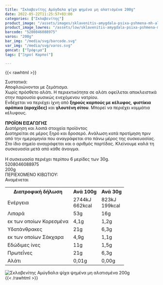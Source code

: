 ```yaml
---
title: "Σκλαβενίτης Αμύγδαλα ψίχα ψημένα μη αλατισμένα 200g"
date: 2022-05-22T11:25:57+03:00
categories: ["Σκλαβενίτης"]
product_image: "/assets/images/sklavenitis-amygdala-psixa-pshmena-mh-alatismena-200g.jpg"
product_image_lowres: "/assets/low/sklavenitis-amygdala-psixa-pshmena-mh-alatismena-200g.jpg"
barcode: "5208046088975"
varos: "200g"
bar_img: "/media/svg/barcode.svg"
var_img: "/media/svg/varos.svg"
gencat: ["Τρόφιμα"]
tags: ["Ξηροί Καρποί"]

---
```

{{< rawhtml >}}

<div class="sload453"><div class="product"><div id="sistatika">Συστατικά:</div><div class="alltext">Αποφλοιώνονται με ζεμάτισμα.<br>Χωρίς πρόσθετο αλάτι. Η περιεκτικότητα σε αλάτι οφείλεται αποκλειστικά στην παρουσία φυσικώς ενεχόμενου νατρίου.<br>Ενδέχεται να περιέχει ίχνη από <strong>ξηρούς καρπούς με κέλυφος</strong>, <strong>φιστίκια αράπικα (αραχίδες)</strong> και <strong>γλουτένη σίτου</strong>. Μπορεί να περιέχει κομμάτια κέλυφους.<br><br><strong>ΠΡΟΪΟΝ ΕΙΣΑΓΩΓΗΣ</strong></div><div id="loipa">Διατήρηση και λοιπά στοιχεία προϊόντος</div><div class="alltext">Διατηρείται σε μέρος ξηρό και δροσερό. Aνάλωση κατά προτίμηση πριν από την ημερομηνία που αναγράφεται στο πάνω μέρος της συσκευασίας. Στο ίδιο σημείο αναγράφεται και ο αριθμός παρτίδας. Κλείνουμε καλά τη συσκευασία μετά από κάθε άνοιγμα.<br><br>Η συσκευασία περιέχει περίπου 6 μερίδες των 30g.</div><div id="barcode"><div id="barimage1"></div><span id="bartext">5208046088975</span></div><div id="varos"><div id="varosimage1"></div><span id="varostext">200g</span></div><div id="kivotio">ΠΕΡΙΕΧΟΜΕΝΟ ΚΙΒΩΤΙΟΥ:<br>Αναμένεται</div><div class="tabout"><table id="diatable"><tbody><tr><th>Διατροφική δήλωση</th><th>Ανά 100g</th><th>Ανά 30g</th></tr><tr><td class="texr2">Ενέργεια</td><td class="texr">2744kJ<br>662kcal</td><td class="texr">823kJ<br>199kcal</td></tr><tr><td class="texr2">Λιπαρά</td><td class="texr">53g</td><td class="texr">16g</td></tr><tr><td class="gray">εκ των οποίων Κορεσµένα</td><td class="gray2">4,1g</td><td class="gray2">1,2g</td></tr><tr><td class="texr2">Yδατάνθρακες</td><td class="texr">21g</td><td class="texr">6,3g</td></tr><tr><td class="gray">εκ των οποίων Σάκχαρα</td><td class="gray2">4,9g</td><td class="gray2">1,1g</td></tr><tr><td class="texr2">Eδώδιμες ίνες</td><td class="texr">11g</td><td class="texr">1,5g</td></tr><tr><td class="texr2">Πρωτεΐνες</td><td class="texr">21g</td><td class="texr">6,3g</td></tr><tr><td class="texr2">Αλάτι</td><td class="texr">0,01g</td><td class="texr">0,00g</td></tr></tbody></table></div><div class="keno"></div><div class="pimg"><img alt="Σκλαβενίτης Αμύγδαλα ψίχα ψημένα μη αλατισμένα 200g" title="Σκλαβενίτης Αμύγδαλα ψίχα ψημένα μη αλατισμένα 200g" src="/assets/images/sklavenitis-amygdala-psixa-pshmena-mh-alatismena-200g.jpg"></div></div></div>
{{< /rawhtml >}}


